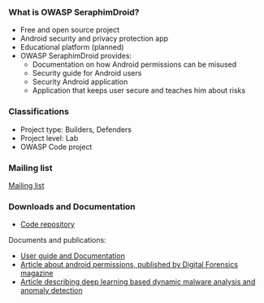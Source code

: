 ### What is OWASP SeraphimDroid?
* Free and open source project
* Android security and privacy protection app
* Educational platform (planned)
* OWASP SeraphimDroid provides:
  * Documentation on how Android permissions can be misused
  * Security guide for Android users
  * Security Android application
  * Application that keeps user secure and teaches him about risks

### Classifications

* Project type: Builders, Defenders
* Project level: Lab
* OWASP Code project

### Mailing list
[Mailing list](https://lists.owasp.org/mailman/listinfo/owasp_seraphimdroid_project)


### Downloads and Documentation

* [Code repository](https://github.com/nikolamilosevic86/owasp-seraphimdroid)

Documents and publications:
* [User guide and Documentation](http://inspiratron.org/OWASPSeraphimdroid/SeraphimdroidDocumentation.pdf)
* [Article about android permissions, published by Digital Forensics magazine](http://inspiratron.org/AndroidSecurity.pdf)
* [Article describing deep learning based dynamic malware analysis and anomaly detection](https://arxiv.org/ftp/arxiv/papers/1910/1910.10660.pdf)
